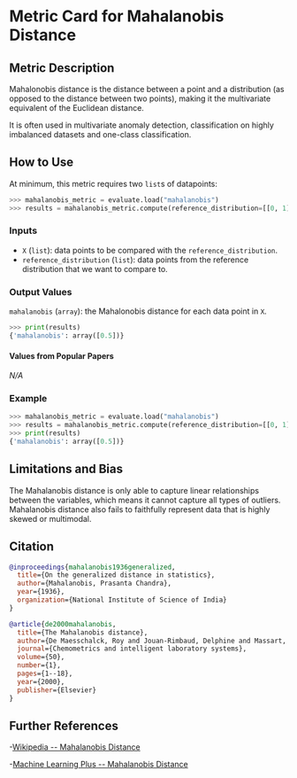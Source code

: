 # Metric Card for Mahalanobis Distance

## Metric Description
Mahalonobis distance is the distance between a point and a distribution (as opposed to the distance between two points), making it the multivariate equivalent of the Euclidean distance.

It is often used in multivariate anomaly detection, classification on highly imbalanced datasets and one-class classification. 

## How to Use
At minimum, this metric requires two `list`s of datapoints: 

```python
>>> mahalanobis_metric = evaluate.load("mahalanobis")
>>> results = mahalanobis_metric.compute(reference_distribution=[[0, 1], [1, 0]], X=[[0, 1]])
```

### Inputs
- `X` (`list`): data points to be compared with the `reference_distribution`.
- `reference_distribution` (`list`): data points from the reference distribution that we want to compare to.
                    
### Output Values
`mahalanobis` (`array`): the Mahalonobis distance for each data point in `X`.

```python
>>> print(results)
{'mahalanobis': array([0.5])}
```

#### Values from Popular Papers
*N/A*

### Example

```python
>>> mahalanobis_metric = evaluate.load("mahalanobis")
>>> results = mahalanobis_metric.compute(reference_distribution=[[0, 1], [1, 0]], X=[[0, 1]])
>>> print(results)
{'mahalanobis': array([0.5])}
```

## Limitations and Bias

The Mahalanobis distance is only able to capture linear relationships between the variables, which means it cannot capture all types of outliers. Mahalanobis distance also fails to faithfully represent data that is highly skewed or multimodal.

## Citation
```bibtex
@inproceedings{mahalanobis1936generalized,
  title={On the generalized distance in statistics},
  author={Mahalanobis, Prasanta Chandra},
  year={1936},
  organization={National Institute of Science of India}
}
```

```bibtex
@article{de2000mahalanobis,
  title={The Mahalanobis distance},
  author={De Maesschalck, Roy and Jouan-Rimbaud, Delphine and Massart, D{\'e}sir{\'e} L},
  journal={Chemometrics and intelligent laboratory systems},
  volume={50},
  number={1},
  pages={1--18},
  year={2000},
  publisher={Elsevier}
}
```

## Further References
-[Wikipedia -- Mahalanobis Distance](https://en.wikipedia.org/wiki/Mahalanobis_distance)

-[Machine Learning Plus -- Mahalanobis Distance](https://www.machinelearningplus.com/statistics/mahalanobis-distance/)
